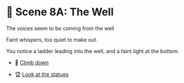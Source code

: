 
# 🌠 Scene 8A: The Well

The voices seem to be coming from the well

Faint whispers, too quiet to make out.

You notice a ladder leading into the well, and a faint light at the bottom.


- 🔦 [Climb down](./scene9A.md)

- 🏆 [Look at the statues](./scene8B.md)
